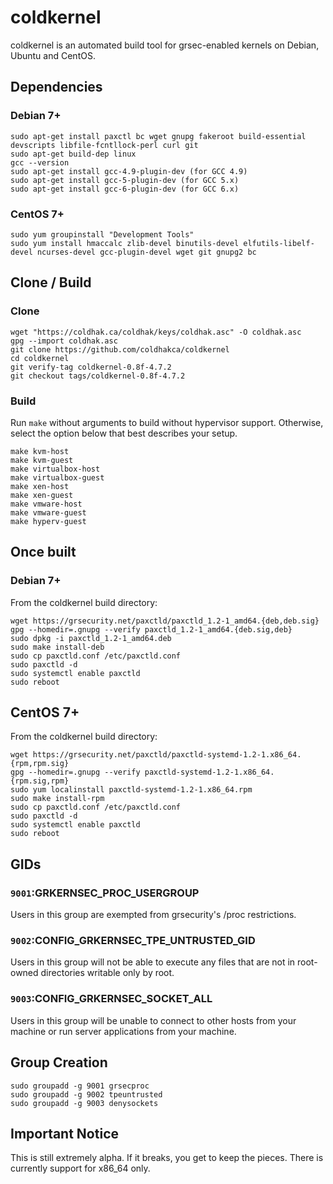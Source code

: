 # coldkernel

coldkernel is an automated build tool for grsec-enabled kernels on Debian, Ubuntu and CentOS.

## Dependencies

### Debian 7+
```
sudo apt-get install paxctl bc wget gnupg fakeroot build-essential devscripts libfile-fcntllock-perl curl git
sudo apt-get build-dep linux
gcc --version
sudo apt-get install gcc-4.9-plugin-dev (for GCC 4.9)
sudo apt-get install gcc-5-plugin-dev (for GCC 5.x)
sudo apt-get install gcc-6-plugin-dev (for GCC 6.x)
```

### CentOS 7+
```
sudo yum groupinstall "Development Tools"
sudo yum install hmaccalc zlib-devel binutils-devel elfutils-libelf-devel ncurses-devel gcc-plugin-devel wget git gnupg2 bc
```

## Clone / Build

### Clone
```
wget "https://coldhak.ca/coldhak/keys/coldhak.asc" -O coldhak.asc
gpg --import coldhak.asc
git clone https://github.com/coldhakca/coldkernel
cd coldkernel
git verify-tag coldkernel-0.8f-4.7.2
git checkout tags/coldkernel-0.8f-4.7.2
```

### Build
Run ```make``` without arguments to build without hypervisor support. Otherwise, select the option below that best describes
your setup.
```
make kvm-host
make kvm-guest
make virtualbox-host
make virtualbox-guest
make xen-host
make xen-guest
make vmware-host
make vmware-guest
make hyperv-guest
```

## Once built

### Debian 7+
From the coldkernel build directory:
```
wget https://grsecurity.net/paxctld/paxctld_1.2-1_amd64.{deb,deb.sig}
gpg --homedir=.gnupg --verify paxctld_1.2-1_amd64.{deb.sig,deb}
sudo dpkg -i paxctld_1.2-1_amd64.deb
sudo make install-deb
sudo cp paxctld.conf /etc/paxctld.conf
sudo paxctld -d
sudo systemctl enable paxctld
sudo reboot
```

## CentOS 7+
From the coldkernel build directory:
```
wget https://grsecurity.net/paxctld/paxctld-systemd-1.2-1.x86_64.{rpm,rpm.sig}
gpg --homedir=.gnupg --verify paxctld-systemd-1.2-1.x86_64.{rpm.sig,rpm}
sudo yum localinstall paxctld-systemd-1.2-1.x86_64.rpm
sudo make install-rpm
sudo cp paxctld.conf /etc/paxctld.conf
sudo paxctld -d
sudo systemctl enable paxctld
sudo reboot
```

## GIDs
### ```9001```:GRKERNSEC_PROC_USERGROUP
Users in this group are exempted from grsecurity's /proc restrictions.

###  ```9002```:CONFIG_GRKERNSEC_TPE_UNTRUSTED_GID
Users in this group will not be able to execute any files that are not in root-owned directories writable only by root.

### ```9003```:CONFIG_GRKERNSEC_SOCKET_ALL
Users in this group will be unable to connect to other hosts from your machine or run server applications from your machine.

## Group Creation
```
sudo groupadd -g 9001 grsecproc
sudo groupadd -g 9002 tpeuntrusted
sudo groupadd -g 9003 denysockets
```

## Important Notice
This is still extremely alpha. If it breaks, you get to keep the pieces. There is currently support for x86_64 only.

